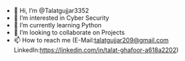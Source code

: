 - 👋 Hi, I’m @Talatgujjar3352
- 👀 I’m interested in Cyber Security
- 🌱 I’m currently learning Python
- 💞️ I’m looking to collaborate on Projects
- 📫 How to reach me (E-Mail:talatgujjar209@gmail.com    LinkedIn:https://linkedin.com/in/talat-ghafoor-a618a2202)
<!---
Talatgujjar3352/Talatgujjar3352 is a ✨ special ✨ repository because its `README.md` (this file) appears on your GitHub profile.
You can click the Preview link to take a look at your changes.
--->
